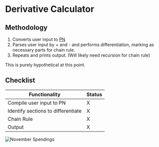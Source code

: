 Derivative Calculator
=====================

Methodology
-----------

1. Converts user input to [PN](https://en.wikipedia.org/wiki/Polish_notation)
2. Parses user input by + and - and performs differentiation, marking as necessary parts for chain rule.
3. Repeats and prints output. (Will likely need recursion for chain rule)

This is purely hypothetical at this point.

Checklist
---------

| Functionality                      | Status |
| ---                                | ---    |
| Compile user input to PN           | X      |
| Identify sections to differentiate | X      |
| Chain Rule                         | X      |
| Output                             | X      |

![November Spendings](November.png)
